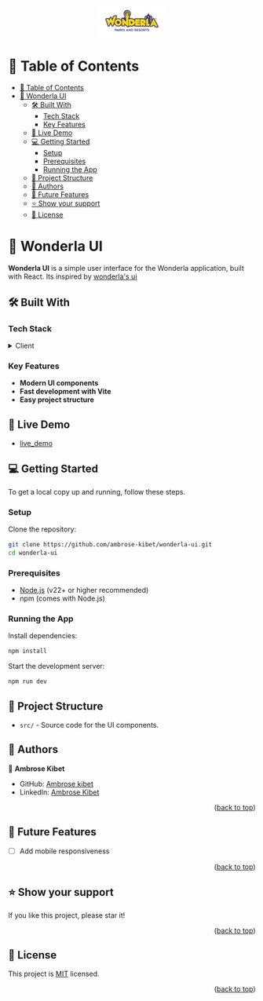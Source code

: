 <a name="readme-top"></a>

<div align="center">
  <img src="./src/assets/logo.webp" alt="Wonderla UI Logo" width="140" height="auto" />
  <br/>
</div>

# 📗 Table of Contents

- [📗 Table of Contents](#-table-of-contents)
- [📝 Wonderla UI ](#-wonderla-ui-)
  - [🛠 Built With ](#-built-with-)
    - [Tech Stack ](#tech-stack-)
    - [Key Features ](#key-features-)
  - [🚀 Live Demo ](#-live-demo-)
  - [💻 Getting Started ](#-getting-started-)
    - [Setup ](#setup-)
    - [Prerequisites ](#prerequisites-)
    - [Running the App ](#running-the-app-)
  - [📁 Project Structure ](#-project-structure-)
  - [👥 Authors ](#-authors-)
  - [🔭 Future Features ](#-future-features-)
  - [⭐️ Show your support ](#️-show-your-support-)
  - [📝 License ](#-license-)

# 📝 Wonderla UI <a name="about-project"></a>

**Wonderla UI** is a simple user interface for the Wonderla application, built with React. Its inspired by [wonderla's ui](https://www.wonderla.com/)

## 🛠 Built With <a name="built-with"></a>

### Tech Stack <a name="tech-stack"></a>

<details>
  <summary>Client</summary>
  <ul>
    <li><a href="https://reactjs.org/">React</a></li>
    <li><a href="https://vitejs.dev/">Vite</a></li>
    <li><a href="https://reactrouter.com/">React Router</a></li>
    <!-- Add more libraries as needed -->
  </ul>
</details>

### Key Features <a name="key-features"></a>

- **Modern UI components**
- **Fast development with Vite**
- **Easy project structure**

## 🚀 Live Demo <a name="live-demo"></a>

- [live_demo](https://wonderla-ui.netlify.app/)

## 💻 Getting Started <a name="getting-started"></a>

To get a local copy up and running, follow these steps.

### Setup <a name="setup"></a>

Clone the repository:

```bash
git clone https://github.com/ambrose-kibet/wonderla-ui.git
cd wonderla-ui
```

### Prerequisites <a name="prerequisites"></a>

- <a href="https://nodejs.org/">Node.js</a> (v22+ or higher recommended)
- npm (comes with Node.js)

### Running the App <a name="running-the-app"></a>

Install dependencies:

```bash
npm install
```

Start the development server:

```bash
npm run dev
```

## 📁 Project Structure <a name="project-structure"></a>

- `src/` - Source code for the UI components.

## 👥 Authors <a name="authors"></a>

👤 **Ambrose Kibet**

- GitHub: [Ambrose kibet](https://github.com/ambrose-kibet)
- LinkedIn: [Ambrose Kibet](#)

<p align="right">(<a href="#readme-top">back to top</a>)</p>

## 🔭 Future Features <a name="future-features"></a>

- [ ] Add mobile responsiveness

<p align="right">(<a href="#readme-top">back to top</a>)</p>

## ⭐️ Show your support <a name="support"></a>

If you like this project, please star it!

<p align="right">(<a href="#readme-top">back to top</a>)</p>

## 📝 License <a name="license"></a>

This project is [MIT](./LICENSE) licensed.

<p align="right">(<a href="#readme-top">back to top</a>)</p>
